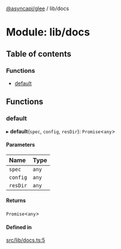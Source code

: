 [@asyncapi/glee](../README.md) / lib/docs

# Module: lib/docs

## Table of contents

### Functions

- [default](lib_docs.md#default)

## Functions

### default

▸ **default**(`spec`, `config`, `resDir`): `Promise`<`any`\>

#### Parameters

| Name | Type |
| :------ | :------ |
| `spec` | `any` |
| `config` | `any` |
| `resDir` | `any` |

#### Returns

`Promise`<`any`\>

#### Defined in

[src/lib/docs.ts:5](https://github.com/asyncapi/glee/blob/9352d7c/src/lib/docs.ts#L5)
